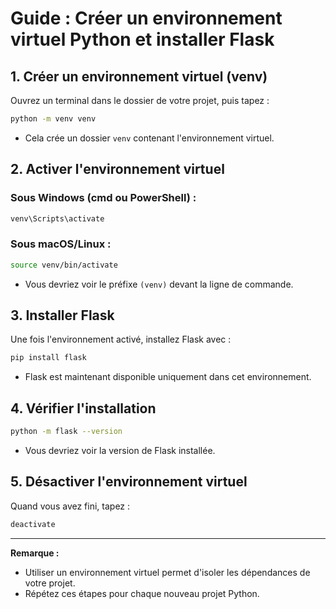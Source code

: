 # Guide : Créer un environnement virtuel Python et installer Flask

## 1. Créer un environnement virtuel (venv)

Ouvrez un terminal dans le dossier de votre projet, puis tapez :

```bash
python -m venv venv
```

- Cela crée un dossier `venv` contenant l'environnement virtuel.

## 2. Activer l'environnement virtuel

### Sous Windows (cmd ou PowerShell) :

```bash
venv\Scripts\activate
```

### Sous macOS/Linux :

```bash
source venv/bin/activate
```

- Vous devriez voir le préfixe `(venv)` devant la ligne de commande.

## 3. Installer Flask

Une fois l'environnement activé, installez Flask avec :

```bash
pip install flask
```

- Flask est maintenant disponible uniquement dans cet environnement.

## 4. Vérifier l'installation

```bash
python -m flask --version
```

- Vous devriez voir la version de Flask installée.

## 5. Désactiver l'environnement virtuel

Quand vous avez fini, tapez :

```bash
deactivate
```

---

**Remarque :**
- Utiliser un environnement virtuel permet d'isoler les dépendances de votre projet.
- Répétez ces étapes pour chaque nouveau projet Python.
